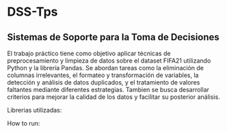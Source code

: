 # DSS-Tps

## Sistemas de Soporte para la Toma de  Decisiones

El trabajo práctico tiene como objetivo aplicar técnicas de preprocesamiento y limpieza de datos sobre el dataset FIFA21 utilizando Python y la librería Pandas. Se abordan tareas como la eliminación de columnas irrelevantes, el formateo y transformación de variables, la detección y análisis de datos duplicados, y el tratamiento de valores faltantes mediante diferentes estrategias. Tambien se busca desarrollar criterios para mejorar la calidad de los datos y facilitar su posterior análisis.


Librerias utilizadas:

How to run:

